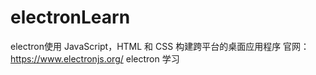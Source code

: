 # electronLearn

electron使用 JavaScript，HTML 和 CSS 构建跨平台的桌面应用程序
官网：https://www.electronjs.org/
electron 学习
